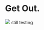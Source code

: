 <h1>Get Out.</h1>
<img src="https://static.wikia.nocookie.net/1f3f79f7-5f43-42d6-b3aa-129c5606be44">
    still testing
